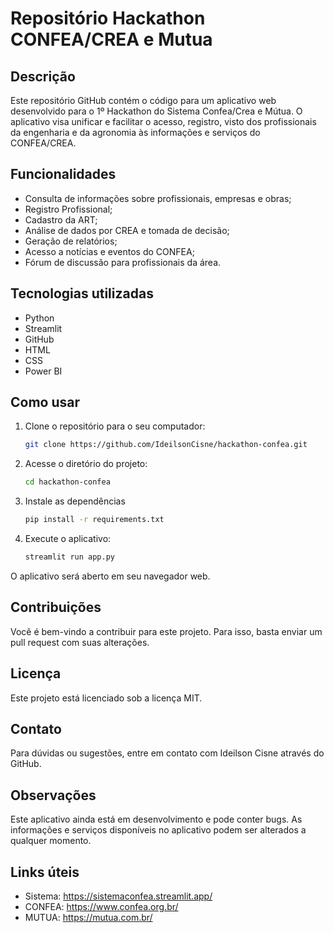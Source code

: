 # Repositório Hackathon CONFEA/CREA e Mutua

## Descrição

Este repositório GitHub contém o código para um aplicativo web desenvolvido para o 1º Hackathon do Sistema Confea/Crea e Mútua. O aplicativo visa unificar e facilitar o acesso, registro, visto dos profissionais da engenharia e da agronomia às informações e serviços do CONFEA/CREA.

## Funcionalidades

- Consulta de informações sobre profissionais, empresas e obras;
- Registro Profissional;
- Cadastro da ART;
- Análise de dados por CREA e tomada de decisão;
- Geração de relatórios;
- Acesso a notícias e eventos do CONFEA;
- Fórum de discussão para profissionais da área.

## Tecnologias utilizadas

- Python
- Streamlit
- GitHub
- HTML
- CSS
- Power BI

## Como usar

1. Clone o repositório para o seu computador:
   ```bash
   git clone https://github.com/IdeilsonCisne/hackathon-confea.git
   ```

2. Acesse o diretório do projeto:
    ```bash
    cd hackathon-confea
    ```
3. Instale as dependências
    ```bash
    pip install -r requirements.txt
    ```
4. Execute o aplicativo:
    ```bash
    streamlit run app.py
    ```

O aplicativo será aberto em seu navegador web.

## Contribuições
Você é bem-vindo a contribuir para este projeto. Para isso, basta enviar um pull request com suas alterações.

## Licença
Este projeto está licenciado sob a licença MIT.

## Contato
Para dúvidas ou sugestões, entre em contato com Ideilson Cisne através do GitHub.

## Observações
Este aplicativo ainda está em desenvolvimento e pode conter bugs.
As informações e serviços disponíveis no aplicativo podem ser alterados a qualquer momento.

## Links úteis
- Sistema: https://sistemaconfea.streamlit.app/
- CONFEA: https://www.confea.org.br/
- MUTUA: https://mutua.com.br/
